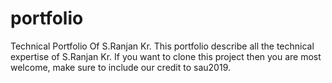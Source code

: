 # portfolio
 Technical Portfolio Of S.Ranjan Kr.
 This portfolio describe all the technical expertise of S.Ranjan Kr.
 If you want to clone this project then you are most welcome, make sure to include our credit to sau2019.
